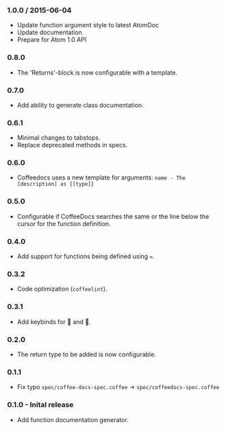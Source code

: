 ### 1.0.0 / 2015-06-04
  * Update function argument style to latest AtomDoc
  * Update documentation
  * Prepare for Atom 1.0 API

### 0.8.0
 * The 'Returns'-block is now configurable with a template.

### 0.7.0
 * Add ability to generate class documentation.

### 0.6.1
 * Minimal changes to tabstops.
 * Replace deprecated methods in specs.

### 0.6.0
* Coffeedocs uses a new template for arguments:
  `name - The [description] as {[type]}`

### 0.5.0
* Configurable if CoffeeDocs searches the same or the line below the cursor for the function definition.

### 0.4.0
* Add support for functions being defined using `=`.

### 0.3.2
* Code optimization (`coffeelint`).

### 0.3.1
* Add keybinds for :penguin: and :apple:.

### 0.2.0
* The return type to be added is now configurable.

### 0.1.1
* Fix typo `spec/coffee-docs-spec.coffee` → `spec/coffeedocs-spec.coffee`

### 0.1.0 - Inital release
* Add function documentation generator.
